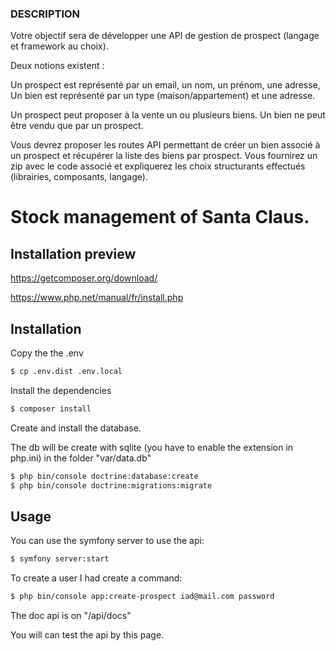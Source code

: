 ### DESCRIPTION

Votre objectif sera de développer une API de gestion de prospect (langage et framework au choix).

Deux notions existent :

Un prospect est représenté par un email, un nom, un prénom, une adresse,
Un bien est représenté par un type (maison/appartement) et une adresse.


Un prospect peut proposer à la vente un ou plusieurs biens. Un bien ne peut être vendu que par un prospect.

Vous devrez proposer les routes API permettant de créer un bien associé à un prospect et récupérer la liste des biens par prospect.
Vous fournirez un zip avec le code associé et expliquerez les choix structurants effectués (librairies, composants, langage).

# Stock management of Santa Claus.

## Installation preview

https://getcomposer.org/download/

https://www.php.net/manual/fr/install.php


## Installation

Copy the the .env

```bash
$ cp .env.dist .env.local
```

Install the dependencies
```bash
$ composer install
```

Create and install the database.


The db will be create with sqlite (you have to enable the extension in php.ini) in the folder "var/data.db"
```bash
$ php bin/console doctrine:database:create
$ php bin/console doctrine:migrations:migrate
```

## Usage
You can use the symfony server to use the api:
```bash
$ symfony server:start
```


To create a user I had create a command:

```bash
$ php bin/console app:create-prospect iad@mail.com password
```

The doc api is on "/api/docs"

You will can test the api by this page.
